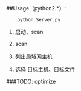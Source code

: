 ##Usage（python2.*）:

    	python Server.py

1. 启动、scan

2. scan

3. 列出局域网主机

4. 选择 目标主机、目标文件



###TODO: optimize
